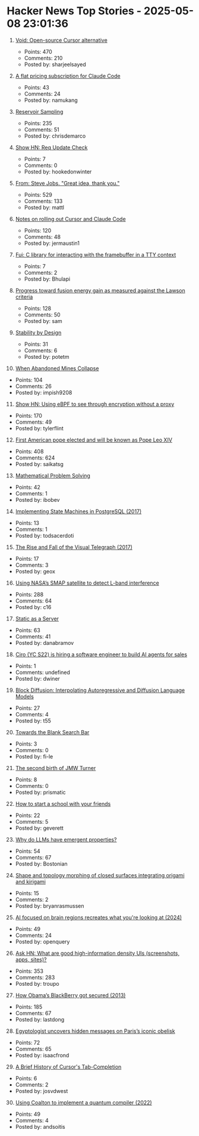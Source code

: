 # Hacker News Top Stories - 2025-05-08 23:01:36

1. [Void: Open-source Cursor alternative](https://github.com/voideditor/void)
   - Points: 470
   - Comments: 210
   - Posted by: sharjeelsayed

2. [A flat pricing subscription for Claude Code](https://support.anthropic.com/en/articles/11145838-using-claude-code-with-your-max-plan)
   - Points: 43
   - Comments: 24
   - Posted by: namukang

3. [Reservoir Sampling](https://samwho.dev/reservoir-sampling/)
   - Points: 235
   - Comments: 51
   - Posted by: chrisdemarco

4. [Show HN: Req Update Check](https://github.com/ontherivt/req-update-check)
   - Points: 7
   - Comments: 0
   - Posted by: hookedonwinter

5. [From: Steve Jobs. "Great idea, thank you."](https://blog.hayman.net/2025/05/06/from-steve-jobs-great-idea.html)
   - Points: 529
   - Comments: 133
   - Posted by: mattl

6. [Notes on rolling out Cursor and Claude Code](https://ghiculescu.substack.com/p/nobody-codes-here-anymore)
   - Points: 120
   - Comments: 48
   - Posted by: jermaustin1

7. [Fui: C library for interacting with the framebuffer in a TTY context](https://github.com/martinfama/fui)
   - Points: 7
   - Comments: 2
   - Posted by: Bhulapi

8. [Progress toward fusion energy gain as measured against the Lawson criteria](https://www.fusionenergybase.com/articles/continuing-progress-toward-fusion-energy-breakeven-and-gain-as-measured-against-the-lawson-criteria)
   - Points: 128
   - Comments: 50
   - Posted by: sam

9. [Stability by Design](https://potetm.com/devtalk/stability-by-design.html)
   - Points: 31
   - Comments: 6
   - Posted by: potetm

10. [When Abandoned Mines Collapse](https://practical.engineering/blog/2025/5/6/when-abandoned-mines-collapse)
   - Points: 104
   - Comments: 26
   - Posted by: impish9208

11. [Show HN: Using eBPF to see through encryption without a proxy](https://github.com/qpoint-io/qtap)
   - Points: 170
   - Comments: 49
   - Posted by: tylerflint

12. [First American pope elected and will be known as Pope Leo XIV](https://www.cnn.com/world/live-news/new-pope-conclave-day-two-05-08-25)
   - Points: 408
   - Comments: 624
   - Posted by: saikatsg

13. [Mathematical Problem Solving](https://www.cip.ifi.lmu.de/~grinberg/t/20f/)
   - Points: 42
   - Comments: 1
   - Posted by: ibobev

14. [Implementing State Machines in PostgreSQL (2017)](https://felixge.de/2017/07/27/implementing-state-machines-in-postgresql/)
   - Points: 13
   - Comments: 1
   - Posted by: todsacerdoti

15. [The Rise and Fall of the Visual Telegraph (2017)](https://parisianfields.com/2017/11/05/the-rise-and-fall-of-the-visual-telegraph/)
   - Points: 17
   - Comments: 3
   - Posted by: geox

16. [Using NASA’s SMAP satellite to detect L-band interference](https://radioandnukes.substack.com/p/how-dare-you-transmit-at-14-ghz)
   - Points: 288
   - Comments: 64
   - Posted by: c16

17. [Static as a Server](https://overreacted.io/static-as-a-server/)
   - Points: 63
   - Comments: 41
   - Posted by: danabramov

18. [Ciro (YC S22) is hiring a software engineer to build AI agents for sales](https://www.ycombinator.com/companies/ciro/jobs)
   - Points: 1
   - Comments: undefined
   - Posted by: dwiner

19. [Block Diffusion: Interpolating Autoregressive and Diffusion Language Models](https://m-arriola.com/bd3lms/)
   - Points: 27
   - Comments: 4
   - Posted by: t55

20. [Towards the Blank Search Bar](https://fi-le.net/recommendationless/)
   - Points: 3
   - Comments: 0
   - Posted by: fi-le

21. [The second birth of JMW Turner](https://www.newstatesman.com/culture/art-design/2025/04/the-second-birth-of-jmw-turner)
   - Points: 8
   - Comments: 0
   - Posted by: prismatic

22. [How to start a school with your friends](https://prigoose.substack.com/p/how-to-start-a-university)
   - Points: 22
   - Comments: 5
   - Posted by: geverett

23. [Why do LLMs have emergent properties?](https://www.johndcook.com/blog/2025/05/08/why-do-llms-have-emergent-properties/)
   - Points: 54
   - Comments: 67
   - Posted by: Bostonian

24. [Shape and topology morphing of closed surfaces integrating origami and kirigami](https://www.science.org/doi/10.1126/sciadv.ads5659)
   - Points: 15
   - Comments: 2
   - Posted by: bryanrasmussen

25. [AI focused on brain regions recreates what you're looking at (2024)](https://www.newscientist.com/article/2438107-mind-reading-ai-recreates-what-youre-looking-at-with-amazing-accuracy/)
   - Points: 49
   - Comments: 24
   - Posted by: openquery

26. [Ask HN: What are good high-information density UIs (screenshots, apps, sites)?](undefined)
   - Points: 353
   - Comments: 283
   - Posted by: troupo

27. [How Obama’s BlackBerry got secured (2013)](https://www.electrospaces.net/2013/04/how-obamas-blackberry-got-secured.html)
   - Points: 185
   - Comments: 67
   - Posted by: lastdong

28. [Egyptologist uncovers hidden messages on Paris’s iconic obelisk](https://news.artnet.com/art-world/hidden-messages-paris-luxor-obelisk-2636508)
   - Points: 72
   - Comments: 65
   - Posted by: isaacfrond

29. [A Brief History of Cursor's Tab-Completion](https://www.coplay.dev/blog/a-brief-history-of-cursor-s-tab-completion)
   - Points: 6
   - Comments: 2
   - Posted by: josvdwest

30. [Using Coalton to implement a quantum compiler (2022)](https://coalton-lang.github.io/20220906-quantum-compiler/)
   - Points: 49
   - Comments: 4
   - Posted by: andsoitis

